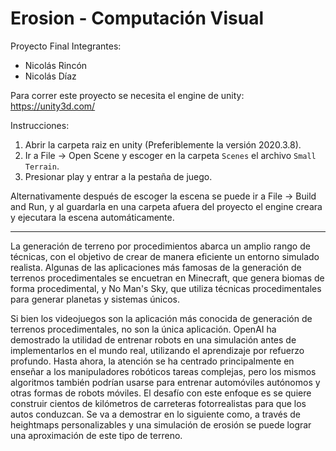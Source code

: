 # Erosion - Computación Visual
Proyecto Final
Integrantes:

- Nicolás Rincón 
- Nicolás Díaz

Para correr este proyecto se necesita el engine de unity: https://unity3d.com/

Instrucciones:
1. Abrir la carpeta raiz en unity (Preferiblemente la versión 2020.3.8).
2. Ir a File -> Open Scene y escoger en la carpeta `Scenes` el archivo `Small Terrain`.
3. Presionar play y entrar a la pestaña de juego.

Alternativamente después de escoger la escena se puede ir a File -> Build and Run, y al guardarla en una carpeta afuera del proyecto el engine creara y ejecutara la escena automáticamente.

---

La generación de terreno por procedimientos abarca un amplio rango de técnicas, con el objetivo de crear de manera eficiente un entorno simulado realista. Algunas de las aplicaciones más famosas de la generación de terrenos procedimentales se encuetran en Minecraft, que genera biomas de forma procedimental, y No Man's Sky, que utiliza técnicas procedimentales para generar planetas y sistemas únicos.

Si bien los videojuegos son la aplicación más conocida de generación de terrenos procedimentales, no son la única aplicación. OpenAI ha demostrado la utilidad de entrenar robots en una simulación antes de implementarlos en el mundo real, utilizando el aprendizaje por refuerzo profundo. Hasta ahora, la atención se ha centrado principalmente en enseñar a los manipuladores robóticos tareas complejas, pero los mismos algoritmos también podrían usarse para entrenar automóviles autónomos y otras formas de robots móviles. El desafío con este enfoque es se quiere construir cientos de kilómetros de carreteras fotorrealistas para que los autos conduzcan. Se va a demostrar en lo siguiente como, a través de heightmaps personalizables y una simulación de erosión se puede lograr una aproximación de este tipo de terreno.

